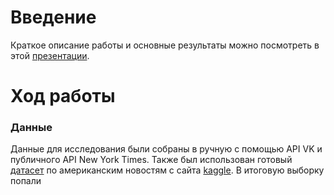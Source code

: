 # Введение  
Краткое описание работы и основные результаты можно посмотреть в этой [презентации](https://drive.google.com/file/d/19g0yzj_QnY03k6_-aXdXh88I50c5HTn0/view?usp=sharing).


# Ход работы  
### Данные 
Данные для исследования были собраны  в ручную с помощью API VK и публичного API New York Times. Также был использован готовый [датасет](https://www.kaggle.com/snapcrack/all-the-news) по американским новостям  c сайта [kaggle](kaggle.com).
В итоговую выборку попали 

